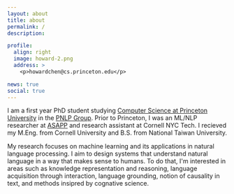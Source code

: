 ```yaml
---
layout: about
title: about
permalink: /
description:

profile:
  align: right
  image: howard-2.png
  address: >
    <p>howardchen@cs.princeton.edu</p>

news: true
social: true
---
```

I am a first year PhD student studying [Computer Science at Princeton University](https://www.cs.princeton.edu/) in the [PNLP Group](https://nlp.cs.princeton.edu/). Prior to Princeton, I was an ML/NLP researcher at [ASAPP](https://www.asapp.com/platform/applied-research/) and research assistant at Cornell NYC Tech. I recieved my M.Eng. from Cornell University and B.S. from National Taiwan University.

My research focuses on machine learning and its applications in natural language processing. I aim to design systems that understand natural language in a way that makes sense to humans. To do that, I'm interested in areas such as knowledge representation and reasoning, language acquisition through interaction, language grounding, notion of causality in text, and methods insipred by cognative science.
